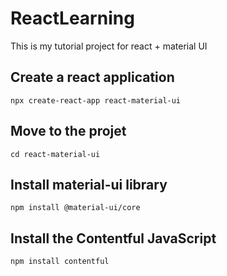 # ReactLearning
This is my tutorial project for react + material UI

## Create a react application
```
npx create-react-app react-material-ui
```

## Move to the projet
```
cd react-material-ui
```

## Install material-ui library
```
npm install @material-ui/core
```

## Install the Contentful JavaScript
```
npm install contentful
```
